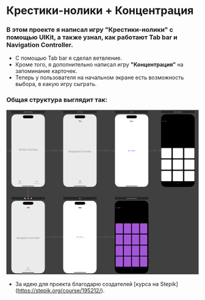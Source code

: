 # Крестики-нолики + Концентрация

### В этом проекте я написал игру **"Крестики-нолики"** с помощью **UIKit**, а также узнал, как работают **Tab bar** и **Navigation Controller**.

- С помощью Tab bar я сделал ветвление.
- Кроме того, я дополнительно написал игру **"Концентрация"** на запоминание карточек.
- Теперь у пользователя на начальном экране есть возможность выбора, в какую игру сыграть.

### Общая структура выглядит так:
![](screenshot/project_structure.png)

- За идею для проекта благодарю создателей [курса на Stepik] (https://stepik.org/course/195212/).
